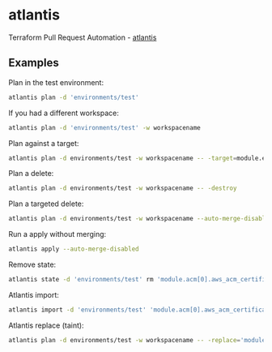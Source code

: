 # atlantis

Terraform Pull Request Automation - [atlantis](https://www.runatlantis.io/)

## Examples

Plan in the test environment:

```bash
atlantis plan -d 'environments/test'
```

If you had a different workspace:

```bash
atlantis plan -d 'environments/test' -w workspacename
```

Plan against a target:

```bash
atlantis plan -d environments/test -w workspacename -- -target=module.environment.module.vpc
```

Plan a delete:

```bash
atlantis plan -d environments/test -w workspacename -- -destroy
```

Plan a targeted delete:

```bash
atlantis plan -d environments/test -w workspacename --auto-merge-disabled -- -destroy -target=module.eks -target=module.vpc
```

Run a apply without merging:

```bash
atlantis apply --auto-merge-disabled
```

Remove state:

```bash
atlantis state -d 'environments/test' rm 'module.acm[0].aws_acm_certificate.this[0]'
```

Atlantis import:

```bash
atlantis import -d 'environments/test' 'module.acm[0].aws_acm_certificate.this[0]' arn:aws:acm:us-east-2:000000000000:certificate/00000000-0000-0000-0000-000000000000
```

Atlantis replace (taint):

```bash
atlantis plan -d environments/test -w workspacename -- -replace='module.env.some_resource.this'
```
